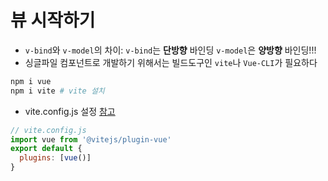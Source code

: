 # 뷰 시작하기
- `v-bind`와 `v-model`의 차이: `v-bind`는 **단방향** 바인딩 `v-model`은 **양방향** 바인딩!!!
- 싱글파일 컴포넌트로 개발하기 위해서는 빌드도구인 `vite`나 `Vue-CLI`가 필요하다
```bash
npm i vue
npm i vite # vite 설치
```
- vite.config.js 설정 [참고](https://github.com/vitejs/vite/tree/main/packages/plugin-vue)
```js
// vite.config.js
import vue from '@vitejs/plugin-vue'
export default {
  plugins: [vue()]
}
```
